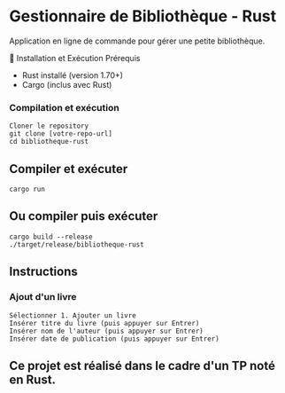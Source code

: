 # Gestionnaire de Bibliothèque - Rust
Application en ligne de commande pour gérer une petite bibliothèque.

🚀 Installation et Exécution
Prérequis

* Rust installé (version 1.70+)
* Cargo (inclus avec Rust)

### Compilation et exécution
```
Cloner le repository
git clone [votre-repo-url]
cd bibliotheque-rust
```

## Compiler et exécuter
```
cargo run
```

## Ou compiler puis exécuter
```
cargo build --release
./target/release/bibliotheque-rust
```

## Instructions
### Ajout d'un livre
```
Sélectionner 1. Ajouter un livre
Insérer titre du livre (puis appuyer sur Entrer)
Insérer nom de l'auteur (puis appuyer sur Entrer)
Insérer date de publication (puis appuyer sur Entrer)
```

## Ce projet est réalisé dans le cadre d'un TP noté en Rust.